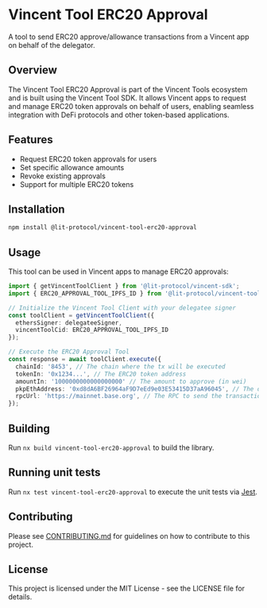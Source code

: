 # Vincent Tool ERC20 Approval

A tool to send ERC20 approve/allowance transactions from a Vincent app on behalf of the delegator.

## Overview

The Vincent Tool ERC20 Approval is part of the Vincent Tools ecosystem and is built using the Vincent Tool SDK. It allows Vincent apps to request and manage ERC20 token approvals on behalf of users, enabling seamless integration with DeFi protocols and other token-based applications.

## Features

- Request ERC20 token approvals for users
- Set specific allowance amounts
- Revoke existing approvals
- Support for multiple ERC20 tokens

## Installation

```bash
npm install @lit-protocol/vincent-tool-erc20-approval
```

## Usage

This tool can be used in Vincent apps to manage ERC20 approvals:

```typescript
import { getVincentToolClient } from '@lit-protocol/vincent-sdk';
import { ERC20_APPROVAL_TOOL_IPFS_ID } from '@lit-protocol/vincent-tool-erc20-approval';

// Initialize the Vincent Tool Client with your delegatee signer
const toolClient = getVincentToolClient({
  ethersSigner: delegateeSigner,
  vincentToolCid: ERC20_APPROVAL_TOOL_IPFS_ID
});

// Execute the ERC20 Approval Tool
const response = await toolClient.execute({
  chainId: '8453', // The chain where the tx will be executed
  tokenIn: '0x1234...', // The ERC20 token address
  amountIn: '1000000000000000000' // The amount to approve (in wei)
  pkpEthAddress: '0xd8dA6BF26964aF9D7eEd9e03E53415D37aA96045', // The delegator PKP Address
  rpcUrl: 'https://mainnet.base.org', // The RPC to send the transaction through
});
```

## Building

Run `nx build vincent-tool-erc20-approval` to build the library.

## Running unit tests

Run `nx test vincent-tool-erc20-approval` to execute the unit tests via [Jest](https://jestjs.io).

## Contributing

Please see [CONTRIBUTING.md](./CONTRIBUTING.md) for guidelines on how to contribute to this project.

## License

This project is licensed under the MIT License - see the LICENSE file for details.
